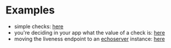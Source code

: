 # Examples
- simple checks: [here](./simple/main.go)
- you're deciding in your app what the value of a check is: [here](./subcomponents/main.go)
- moving the liveness endpoint to an [echoserver](https://github.com/labstack/echo) instance: [here](using_in_other_http_servers/README.md)
